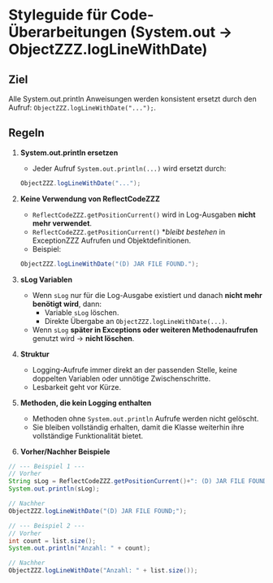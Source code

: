 # Styleguide für Code-Überarbeitungen (System.out → ObjectZZZ.logLineWithDate)

## Ziel
Alle System.out.println Anweisungen werden konsistent ersetzt durch den Aufruf:
`ObjectZZZ.logLineWithDate("...");`.

## Regeln

1. **System.out.println ersetzen**
   - Jeder Aufruf `System.out.println(...)` wird ersetzt durch:
   ```java
   ObjectZZZ.logLineWithDate("...");
   ```

2. **Keine Verwendung von ReflectCodeZZZ**
   - `ReflectCodeZZZ.getPositionCurrent()` wird in Log-Ausgaben **nicht mehr verwendet**.
   - `ReflectCodeZZZ.getPositionCurrent()` **bleibt bestehen* in ExceptionZZZ Aufrufen und Objektdefinitionen.
   - Beispiel:
   ```java
   ObjectZZZ.logLineWithDate("(D) JAR FILE FOUND.");
   ```

3. **sLog Variablen**
   - Wenn `sLog` nur für die Log-Ausgabe existiert und danach **nicht mehr benötigt wird**, dann:
     - Variable `sLog` löschen.
     - Direkte Übergabe an `ObjectZZZ.logLineWithDate(...)`.
   - Wenn `sLog` **später in Exceptions oder weiteren Methodenaufrufen** genutzt wird → **nicht löschen**.

4. **Struktur**
   - Logging-Aufrufe immer direkt an der passenden Stelle, keine doppelten Variablen oder unnötige Zwischenschritte.
   - Lesbarkeit geht vor Kürze.


5. **Methoden, die kein Logging enthalten**
   - Methoden ohne `System.out.println` Aufrufe werden nicht gelöscht.
   - Sie bleiben vollständig erhalten, damit die Klasse weiterhin ihre vollständige Funktionalität bietet.

6. **Vorher/Nachher Beispiele**

````java
// --- Beispiel 1 ---
// Vorher
String sLog = ReflectCodeZZZ.getPositionCurrent()+": (D) JAR FILE FOUND.";
System.out.println(sLog);

// Nachher
ObjectZZZ.logLineWithDate("(D) JAR FILE FOUND;");

// --- Beispiel 2 ---
// Vorher
int count = list.size();
System.out.println("Anzahl: " + count);

// Nachher
ObjectZZZ.logLineWithDate("Anzahl: " + list.size());
